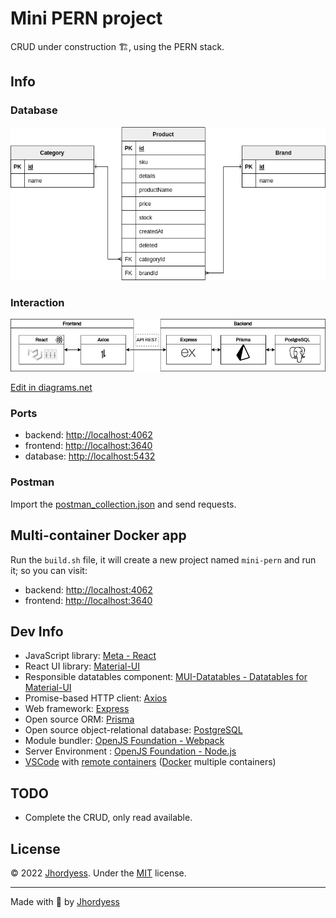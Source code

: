 # Mini PERN project

CRUD under construction 🏗, using the PERN stack.

## Info

### Database

![Logical model](/database/logical_model.drawio.png)

### Interaction

![Interaction](/interaction.drawio.png)

<a href="https://app.diagrams.net/#Uhttps%3A%2F%2Fgithub.com%2Fjhordyess%2Fmini-pern%2Fraw%2Fmain%2Finteraction.drawio.png" target="_blank">Edit in diagrams.net</a>

### Ports

- backend: <http://localhost:4062>
- frontend: <http://localhost:3640>
- database: <http://localhost:5432>

### Postman

Import the [postman_collection.json](/postman_collection.json) and send requests.

## Multi-container Docker app

Run the `build.sh` file, it will create a new project named `mini-pern` and run it; so you can visit:

- backend: <http://localhost:4062>
- frontend: <http://localhost:3640>

## Dev Info

- JavaScript library: [Meta - React](https://reactjs.org/)
- React UI library: [Material-UI](https://mui.com/)
- Responsible datatables component: [MUI-Datatables - Datatables for Material-UI](https://github.com/gregnb/mui-datatables)
- Promise-based HTTP client: [Axios](https://axios-http.com/)
- Web framework: [Express](http://expressjs.com/)
- Open source ORM: [Prisma](https://www.prisma.io/)
- Open source object-relational database: [PostgreSQL](https://www.postgresql.org/)
- Module bundler: [OpenJS Foundation - Webpack](https://webpack.js.org/)
- Server Environment : [OpenJS Foundation - Node.js](https://nodejs.org/)
- [VSCode](https://code.visualstudio.com/) with [remote containers](https://code.visualstudio.com/docs/remote/containers) ([Docker](https://www.docker.com/) multiple containers)

## TODO

- Complete the CRUD, only read available.

## License

© 2022 [Jhordyess](https://github.com/jhordyess). Under the [MIT](https://choosealicense.com/licenses/mit/) license.

---

Made with 💪 by [Jhordyess](https://www.jhordyess.com/)
